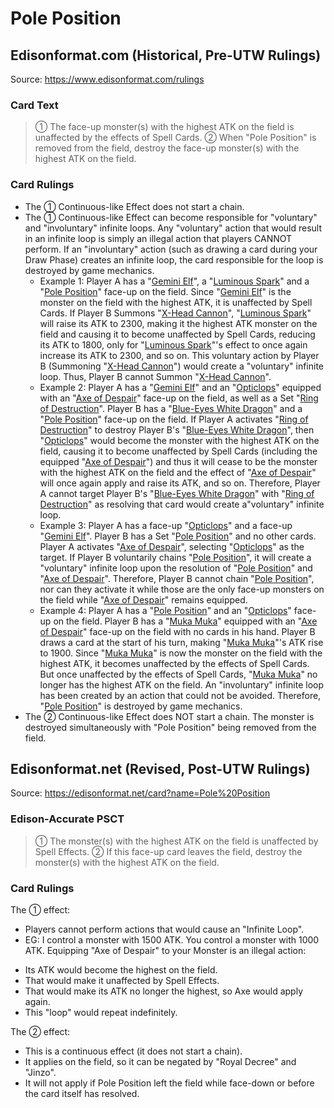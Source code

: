 # Pole Position

## Edisonformat.com (Historical, Pre-UTW Rulings)

Source: https://www.edisonformat.com/rulings

### Card Text

> ① The face-up monster(s) with the highest ATK on the field is unaffected by the effects of Spell Cards. ② When "Pole Position" is removed from the field, destroy the face-up monster(s) with the highest ATK on the field.

### Card Rulings

*   The ① Continuous-like Effect does not start a chain.
*   The ① Continuous-like Effect can become responsible for "voluntary" and "involuntary" infinite loops. Any "voluntary" action that would result in an infinite loop is simply an illegal action that players CANNOT perform. If an "involuntary" action (such as drawing a card during your Draw Phase) creates an infinite loop, the card responsible for the loop is destroyed by game mechanics.
    *   Example 1: Player A has a "[Gemini Elf](https://yugipedia.com/wiki/Gemini_Elf)", a "[Luminous Spark](https://yugipedia.com/wiki/Luminous_Spark)" and a "[Pole Position](https://yugipedia.com/wiki/Pole_Position)" face-up on the field. Since "[Gemini Elf](https://yugipedia.com/wiki/Gemini_Elf)" is the monster on the field with the highest ATK, it is unaffected by Spell Cards. If Player B Summons "[X-Head Cannon](https://yugipedia.com/wiki/X-Head_Cannon)", "[Luminous Spark](https://yugipedia.com/wiki/Luminous_Spark)" will raise its ATK to 2300, making it the highest ATK monster on the field and causing it to become unaffected by Spell Cards, reducing its ATK to 1800, only for "[Luminous Spark](https://yugipedia.com/wiki/Luminous_Spark)"'s effect to once again increase its ATK to 2300, and so on. This voluntary action by Player B (Summoning "[X-Head Cannon](https://yugipedia.com/wiki/X-Head_Cannon)") would create a "voluntary" infinite loop. Thus, Player B cannot Summon "[X-Head Cannon](https://yugipedia.com/wiki/X-Head_Cannon)".
    *   Example 2: Player A has a "[Gemini Elf](https://yugipedia.com/wiki/Gemini_Elf)" and an "[Opticlops](https://yugipedia.com/wiki/Opticlops)" equipped with an "[Axe of Despair](https://yugipedia.com/wiki/Axe_of_Despair)" face-up on the field, as well as a Set "[Ring of Destruction](https://yugipedia.com/wiki/Ring_of_Destruction)". Player B has a "[Blue-Eyes White Dragon](https://yugipedia.com/wiki/Blue-Eyes_White_Dragon)" and a "[Pole Position](https://yugipedia.com/wiki/Pole_Position)" face-up on the field. If Player A activates "[Ring of Destruction](https://yugipedia.com/wiki/Ring_of_Destruction)" to destroy Player B's "[Blue-Eyes White Dragon](https://yugipedia.com/wiki/Blue-Eyes_White_Dragon)", then "[Opticlops](https://yugipedia.com/wiki/Opticlops)" would become the monster with the highest ATK on the field, causing it to become unaffected by Spell Cards (including the equipped "[Axe of Despair](https://yugipedia.com/wiki/Axe_of_Despair)") and thus it will cease to be the monster with the highest ATK on the field and the effect of "[Axe of Despair](https://yugipedia.com/wiki/Axe_of_Despair)" will once again apply and raise its ATK, and so on. Therefore, Player A cannot target Player B's "[Blue-Eyes White Dragon](https://yugipedia.com/wiki/Blue-Eyes_White_Dragon)" with "[Ring of Destruction](https://yugipedia.com/wiki/Ring_of_Destruction)" as resolving that card would create a"voluntary" infinite loop.
    *   Example 3: Player A has a face-up "[Opticlops](https://yugipedia.com/wiki/Opticlops)" and a face-up "[Gemini Elf](https://yugipedia.com/wiki/Gemini_Elf)". Player B has a Set "[Pole Position](https://yugipedia.com/wiki/Pole_Position)" and no other cards. Player A activates "[Axe of Despair](https://yugipedia.com/wiki/Axe_of_Despair)", selecting "[Opticlops](https://yugipedia.com/wiki/Opticlops)" as the target. If Player B voluntarily chains "[Pole Position](https://yugipedia.com/wiki/Pole_Position)", it will create a "voluntary" infinite loop upon the resolution of "[Pole Position](https://yugipedia.com/wiki/Pole_Position)" and "[Axe of Despair](https://yugipedia.com/wiki/Axe_of_Despair)". Therefore, Player B cannot chain "[Pole Position](https://yugipedia.com/wiki/Pole_Position)", nor can they activate it while those are the only face-up monsters on the field while "[Axe of Despair](https://yugipedia.com/wiki/Axe_of_Despair)" remains equipped.
    *   Example 4: Player A has a "[Pole Position](https://yugipedia.com/wiki/Pole_Position)" and an "[Opticlops](https://yugipedia.com/wiki/Opticlops)" face-up on the field. Player B has a "[Muka Muka](https://yugipedia.com/wiki/Muka_Muka)" equipped with an "[Axe of Despair](https://yugipedia.com/wiki/Axe_of_Despair)" face-up on the field with no cards in his hand. Player B draws a card at the start of his turn, making "[Muka Muka](https://yugipedia.com/wiki/Muka_Muka)"'s ATK rise to 1900. Since "[Muka Muka](https://yugipedia.com/wiki/Muka_Muka)" is now the monster on the field with the highest ATK, it becomes unaffected by the effects of Spell Cards. But once unaffected by the effects of Spell Cards, "[Muka Muka](https://yugipedia.com/wiki/Muka_Muka)" no longer has the highest ATK on the field. An "involuntary" infinite loop has been created by an action that could not be avoided. Therefore, "[Pole Position](https://yugipedia.com/wiki/Pole_Position)" is destroyed by game mechanics.
*   The ② Continuous-like Effect does NOT start a chain. The monster is destroyed simultaneously with "Pole Position" being removed from the field.

## Edisonformat.net (Revised, Post-UTW Rulings)

Source: https://edisonformat.net/card?name=Pole%20Position

### Edison-Accurate PSCT

> ① The monster(s) with the highest ATK on the field is unaffected by Spell Effects.
> ② If this face-up card leaves the field, destroy the monster(s) with the highest ATK on the field.

### Card Rulings

The ① effect:
*   Players cannot perform actions that would cause an "Infinite Loop".
*   EG: I control a monster with 1500 ATK. You control a monster with 1000 ATK. Equipping "Axe of Despair" to your Monster is an illegal action:
- Its ATK would become the highest on the field.
- That would make it unaffected by Spell Effects.
- That would make its ATK no longer the highest, so Axe would apply again.
- This "loop" would repeat indefinitely.

The ② effect:
*   This is a continuous effect (it does not start a chain).
*   It applies on the field, so it can be negated by "Royal Decree" and "Jinzo".
*   It will not apply if Pole Position left the field while face-down or before the card itself has resolved.
            